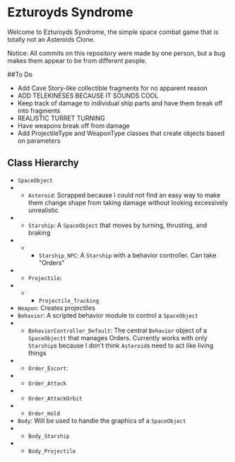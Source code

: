 # Ezturoyds Syndrome
Welcome to Ezturoyds Syndrome, the simple space combat game that is totally not an Asteroids Clone.

Notice: All commits on this repository were made by one person, but a bug makes them appear to be from different people.

##To Do
- Add Cave Story-like collectible fragments for no apparent reason
- ADD TELEKINESES BECAUSE IT SOUNDS COOL
- Keep track of damage to individual ship parts and have them break off into fragments
- REALISTIC TURRET TURNING
- Have weapons break off from damage
- Add ProjectileType and WeaponType classes that create objects based on parameters

## Class Hierarchy
- `SpaceObject`
- - `Asteroid`: Scrapped because I could not find an easy way to make them change shape from taking damage without looking excessively unrealistic
- - `Starship`: A `SpaceObject` that moves by turning, thrusting, and braking
- - - `Starship_NPC`: A `Starship` with a behavior controller. Can take "Orders"
- - `Projectile`:
- - - `Projectile_Tracking`
- `Weapon`: Creates projectiles
- `Behavior`: A scripted behavior module to control a `SpaceObject`
- - `BehaviorController_Default`: The central `Behavior` object of a `SpaceObjectt` that manages Orders. Currently works with only `Starship`s because I don't think `Asteroid`s need to act like living things
- - `Order_Escort`:
- - `Order_Attack`
- - `Order_AttackOrbit`
- - `Order_Hold`
- `Body`: Will be used to handle the graphics of a `SpaceObject`
- - `Body_Starship`
- - `Body_Projectile`
